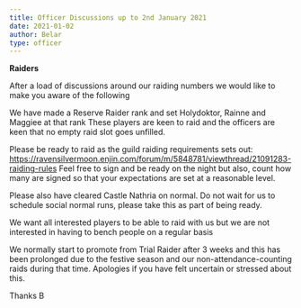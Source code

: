 ```yaml
---
title: Officer Discussions up to 2nd January 2021
date: 2021-01-02
author: Belar
type: officer
---
```


**Raiders**

After a load of discussions around our raiding numbers we would like to make you aware of the following

We have made a Reserve Raider rank and set Holydoktor, Rainne and Maggiee at that rank
These players are keen to raid and the officers are keen that no empty raid slot goes unfilled.

Please be ready to raid as the guild raiding requirements sets out:
https://ravensilvermoon.enjin.com/forum/m/5848781/viewthread/21091283-raiding-rules
Feel free to sign and be ready on the night but also, count how many are signed so that your expectations are set at a reasonable level.
<!--more-->

Please also have cleared Castle Nathria on normal. Do not wait for us to schedule social normal runs, please take this as part of being ready.

We want all interested players to be able to raid with us but we are not interested in having to bench people on a regular basis

We normally start to promote from Trial Raider after 3 weeks and this has been prolonged due to the festive season and our non-attendance-counting raids during that time. Apologies if you have felt uncertain or stressed about this.

Thanks
B
